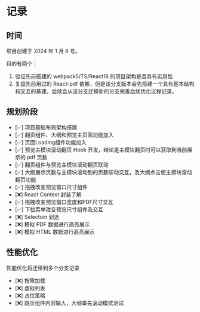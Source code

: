# 记录

## 时间

项目创建于 2024 年 1 月 8 号。

目的有两个：

1. 验证先前搭建的 webpack5/TS/React18 的项目架构是否具有实用性
2. 复盘先前用过的 React-pdf 依赖，但是该分支版本会先搭建一个具有基本结构和交互的基建。后续会从该分支迁移新的分支完善后续优化过程记录。

## 规划阶段

- [✅] 项目基础布局架构搭建
- [✅] 翻页组件、大纲和预览主页面功能加入
- [✅] 页面Loading组件功能加入
- [✅] 预览主模块滚动翻页 Hook 开发，结论是主模块翻页时可以获取到当前展示的 pdf 页数
- [✅] 翻页组件与预览主模块滚动翻页联动
- [✅] 大纲展示页数与主模块滚动到的页数联动交互，及大纲点击使主模块滚动翻页功能
- [✅] 拖拽改变预览窗口尺寸组件
- [❌] React Context 封装了解
- [✅] 拖拽改变预览窗口宽度和PDF尺寸交互
- [✅] 下拉菜单改变预览尺寸组件及交互
- [❌] Selectoin 划选
- [❌] 模拟 PDF 数据进行高亮展示
- [❌] 模拟 HTML 数据进行高亮展示

## 性能优化

性能优化将迁移到多个分支记录

- [❌] 按需加载
- [❌] 虚拟列表
- [❌] 占位策略
- [❌] 跳页组件内容输入，大纲率先滚动模式测试
